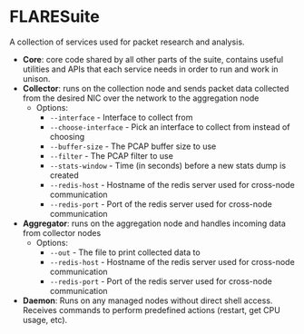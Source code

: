 # FLARESuite
A collection of services used for packet research and analysis.

* **Core**: core code shared by all other parts of the suite, contains useful utilities and APIs that each service needs in order to run and work in unison.
* **Collector**: runs on the collection node and sends packet data collected from the desired NIC over the network to the aggregation node
  * Options:
    * `--interface` - Interface to collect from
    * `--choose-interface` - Pick an interface to collect from instead of choosing
    * `--buffer-size` - The PCAP buffer size to use
    * `--filter` - The PCAP filter to use
    * `--stats-window` - Time (in seconds) before a new stats dump is created
    * `--redis-host` - Hostname of the redis server used for cross-node communication
    * `--redis-port` - Port of the redis server used for cross-node communication
* **Aggregator**: runs on the aggregation node and handles incoming data from collector nodes
  * Options:
    * `--out` - The file to  print collected data to 
    * `--redis-host` - Hostname of the redis server used for cross-node communication
    * `--redis-port` - Port of the redis server used for cross-node communication
* **Daemon**: Runs on any managed nodes without direct shell access. Receives commands to perform predefined actions (restart, get CPU usage, etc).
